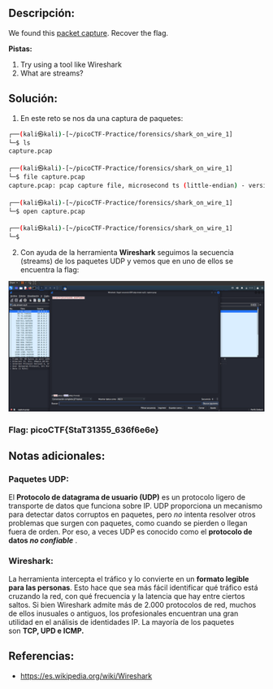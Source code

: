 ## Descripción: 
We found this [packet capture](https://jupiter.challenges.picoctf.org/static/483e50268fe7e015c49caf51a69063d0/capture.pcap). Recover the flag.

**Pistas:**
1. Try using a tool like Wireshark
2. What are streams?

## Solución:

1. En este reto se nos da una captura de paquetes: 

```bash
┌──(kali㉿kali)-[~/picoCTF-Practice/forensics/shark_on_wire_1]
└─$ ls
capture.pcap
                                                                                                                                                 
┌──(kali㉿kali)-[~/picoCTF-Practice/forensics/shark_on_wire_1]
└─$ file capture.pcap 
capture.pcap: pcap capture file, microsecond ts (little-endian) - version 2.4 (Ethernet, capture length 262144)
                                                                                                                                                 
┌──(kali㉿kali)-[~/picoCTF-Practice/forensics/shark_on_wire_1]
└─$ open capture.pcap 
                                                                                                                                                 
┌──(kali㉿kali)-[~/picoCTF-Practice/forensics/shark_on_wire_1]
└─$ 
```

2. Con ayuda de la herramienta **Wireshark** seguimos la secuencia (streams) de los paquetes UDP y vemos que en uno de ellos se encuentra la flag:

![Pasted image 20230323122606](Pasted%20image%2020230323122606.png)

### Flag:  picoCTF{StaT31355_636f6e6e}

## Notas adicionales:

### Paquetes UDP:
El **Protocolo de datagrama de usuario (UDP)** es un protocolo ligero de transporte de datos que funciona sobre IP.
UDP proporciona un mecanismo para detectar datos corruptos en paquetes, pero _no_ intenta resolver otros problemas que surgen con paquetes, como cuando se pierden o llegan fuera de orden. Por eso, a veces UDP es conocido como el **protocolo de datos _no confiable_** .

### Wireshark:
La herramienta intercepta el tráfico y lo convierte en un **formato legible para las personas**. Esto hace que sea más fácil identificar qué tráfico está cruzando la red, con qué frecuencia y la latencia que hay entre ciertos saltos. Si bien Wireshark admite más de 2.000 protocolos de red, muchos de ellos inusuales o antiguos, los profesionales encuentran una gran utilidad en el análisis de identidades IP. La mayoría de los paquetes son **TCP, UPD e ICMP.**

## Referencias:
- https://es.wikipedia.org/wiki/Wireshark